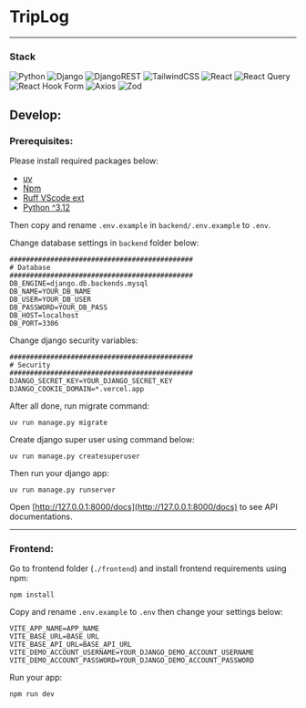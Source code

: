 # TripLog
---

### Stack
![Python](https://img.shields.io/badge/python-3670A0?style=for-the-badge&logo=python&logoColor=ffdd54)
![Django](https://img.shields.io/badge/django-%23092E20.svg?style=for-the-badge&logo=django&logoColor=white)
![DjangoREST](https://img.shields.io/badge/DJANGO-REST-ff1709?style=for-the-badge&logo=django&logoColor=white&color=ff1709&labelColor=gray)
![TailwindCSS](https://img.shields.io/badge/tailwindcss-%2338B2AC.svg?style=for-the-badge&logo=tailwind-css&logoColor=white)
![React](https://img.shields.io/badge/react-%2320232a.svg?style=for-the-badge&logo=react&logoColor=%2361DAFB)
![React Query](https://img.shields.io/badge/-React%20Query-FF4154?style=for-the-badge&logo=react%20query&logoColor=white)
![React Hook Form](https://img.shields.io/badge/React%20Hook%20Form-%23EC5990.svg?style=for-the-badge&logo=reacthookform&logoColor=white)
![Axios](https://img.shields.io/badge/axios-671ddf?&style=for-the-badge&logo=axios&logoColor=white)
![Zod](https://img.shields.io/badge/zod-%233068b7.svg?style=for-the-badge&logo=zod&logoColor=white)


## Develop:

### Prerequisites:
Please install required packages below:
- [uv](https://docs.astral.sh/uv/)
- [Npm](https://nodejs.org/en)
- [Ruff VScode ext](https://marketplace.visualstudio.com/items?itemName=charliermarsh.ruff)
- [Python ^3.12](https://www.python.org/)

Then copy and rename `.env.example` in `backend/.env.example` to `.env`.

Change database settings in `backend` folder below:
```shell
#############################################
# Database
#############################################
DB_ENGINE=django.db.backends.mysql
DB_NAME=YOUR_DB_NAME
DB_USER=YOUR_DB_USER
DB_PASSWORD=YOUR_DB_PASS
DB_HOST=localhost
DB_PORT=3306
```

Change django security variables:
```shell
#############################################
# Security
#############################################
DJANGO_SECRET_KEY=YOUR_DJANGO_SECRET_KEY
DJANGO_COOKIE_DOMAIN=*.vercel.app
```

After all done, run migrate command:

```shell
uv run manage.py migrate
```

Create django super user using command below:
```shell
uv run manage.py createsuperuser
```

Then run your django app:
```shell
uv run manage.py runserver
```

Open [http://127.0.0.1:8000/docs](http://127.0.0.1:8000/docs) to see API documentations.

---

### Frontend:
Go to frontend folder (`./frontend`) and install frontend requirements using npm:
```shell
npm install
```

Copy and rename `.env.example` to `.env` then change your settings below:
```shell
VITE_APP_NAME=APP_NAME
VITE_BASE_URL=BASE_URL
VITE_BASE_API_URL=BASE_API_URL
VITE_DEMO_ACCOUNT_USERNAME=YOUR_DJANGO_DEMO_ACCOUNT_USERNAME
VITE_DEMO_ACCOUNT_PASSWORD=YOUR_DJANGO_DEMO_ACCOUNT_PASSWORD
```

Run your app:
```shell
npm run dev
```
